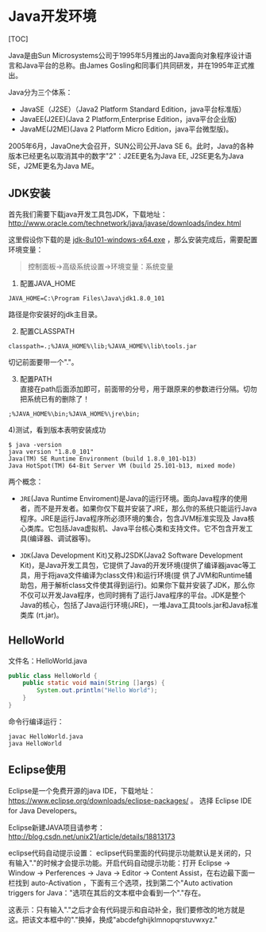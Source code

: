 # Java开发环境

[TOC]

Java是由Sun Microsystems公司于1995年5月推出的Java面向对象程序设计语言和Java平台的总称。由James Gosling和同事们共同研发，并在1995年正式推出。

Java分为三个体系：

- JavaSE（J2SE）（Java2 Platform Standard Edition，java平台标准版）
- JavaEE(J2EE)(Java 2 Platform,Enterprise Edition，java平台企业版)
- JavaME(J2ME)(Java 2 Platform Micro Edition，java平台微型版)。

2005年6月，JavaOne大会召开，SUN公司公开Java SE 6。此时，Java的各种版本已经更名以取消其中的数字"2"：J2EE更名为Java EE, J2SE更名为Java SE，J2ME更名为Java ME。

## JDK安装

首先我们需要下载java开发工具包JDK，下载地址：http://www.oracle.com/technetwork/java/javase/downloads/index.html

这里假设你下载的是 [jdk-8u101-windows-x64.exe](http://download.oracle.com/otn-pub/java/jdk/8u101-b13/jdk-8u101-windows-x64.exe) ，那么安装完成后，需要配置环境变量：  

> 控制面板->高级系统设置->环境变量：系统变量  

1) 配置JAVA_HOME  
```
JAVA_HOME=C:\Program Files\Java\jdk1.8.0_101
```
路径是你安装好的jdk主目录。  

2) 配置CLASSPATH  
```
classpath=.;%JAVA_HOME%\lib;%JAVA_HOME%\lib\tools.jar
```
切记前面要带一个"."。  

3) 配置PATH  
直接在path后面添加即可，前面带的分号，用于跟原来的参数进行分隔。切勿把系统已有的删除了！  
```
;%JAVA_HOME%\bin;%JAVA_HOME%\jre\bin;
```

4)测试，看到版本表明安装成功  
```
$ java -version
java version "1.8.0_101"
Java(TM) SE Runtime Environment (build 1.8.0_101-b13)
Java HotSpot(TM) 64-Bit Server VM (build 25.101-b13, mixed mode)
```


两个概念：

- `JRE`(Java Runtime Enviroment)是Java的运行环境。面向Java程序的使用者，而不是开发者。如果你仅下载并安装了JRE，那么你的系统只能运行Java程序。JRE是运行Java程序所必须环境的集合，包含JVM标准实现及 Java核心类库。它包括Java虚拟机、Java平台核心类和支持文件。它不包含开发工具(编译器、调试器等)。

- `JDK`(Java Development Kit)又称J2SDK(Java2 Software Development Kit)，是Java开发工具包，它提供了Java的开发环境(提供了编译器javac等工具，用于将java文件编译为class文件)和运行环境(提 供了JVM和Runtime辅助包，用于解析class文件使其得到运行)。如果你下载并安装了JDK，那么你不仅可以开发Java程序，也同时拥有了运行Java程序的平台。JDK是整个Java的核心，包括了Java运行环境(JRE)，一堆Java工具tools.jar和Java标准类库 (rt.jar)。

## HelloWorld

文件名：HelloWorld.java
``` java
public class HelloWorld {
    public static void main(String []args) {
        System.out.println("Hello World");
    }
}
```

命令行编译运行：
```
javac HelloWorld.java
java HelloWorld
```

## Eclipse使用

Eclipse是一个免费开源的java IDE，下载地址： https://www.eclipse.org/downloads/eclipse-packages/ 。
选择 Eclipse IDE for Java Developers。

Eclipse新建JAVA项目请参考：http://blog.csdn.net/unix21/article/details/18813173

eclipse代码自动提示设置：
eclipse代码里面的代码提示功能默认是关闭的，只有输入"."的时候才会提示功能。开启代码自动提示功能：打开 Eclipse  -> Window -> Perferences -> Java -> Editor -> Content Assist，在右边最下面一栏找到 auto-Activation ，下面有三个选项，找到第二个"Auto activation triggers for Java："选项在其后的文本框中会看到一个"."存在。

这表示：只有输入"."之后才会有代码提示和自动补全，我们要修改的地方就是这。把该文本框中的"."换掉，换成"abcdefghijklmnopqrstuvwxyz."